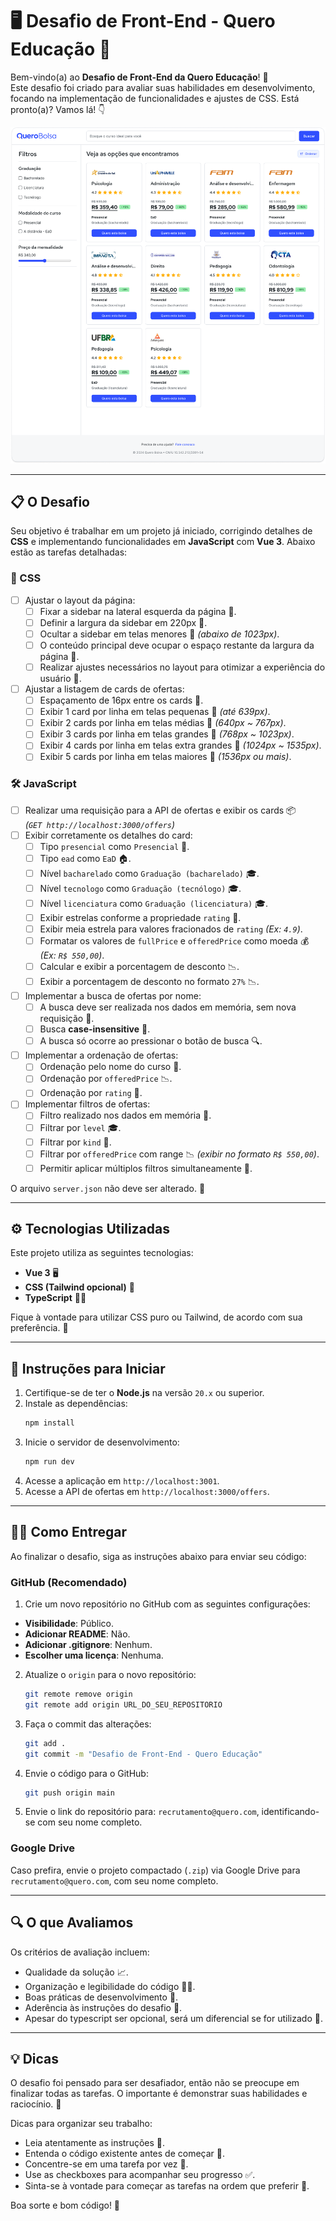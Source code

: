 # 🖥️ Desafio de Front-End - Quero Educação 🚀

Bem-vindo(a) ao **Desafio de Front-End da Quero Educação**! 🎉  
Este desafio foi criado para avaliar suas habilidades em desenvolvimento, focando na implementação de funcionalidades e
ajustes de CSS. Está pronto(a)? Vamos lá! 👇

[![Quero Educação](./preview.png)](https://www.figma.com/design/kA2SnkvLXXCx0FBaj5eTz9/Teste-Front-End?node-id=2001-6193&m=dev)

---

## 📋 O Desafio

Seu objetivo é trabalhar em um projeto já iniciado, corrigindo detalhes de **CSS** e implementando funcionalidades em 
**JavaScript** com **Vue 3**. Abaixo estão as tarefas detalhadas:

### 🎨 CSS

- [ ] Ajustar o layout da página:
    - [ ] Fixar a sidebar na lateral esquerda da página 📏.
    - [ ] Definir a largura da sidebar em 220px 📏.
    - [ ] Ocultar a sidebar em telas menores 📱 _(abaixo de 1023px)_.
    - [ ] O conteúdo principal deve ocupar o espaço restante da largura da página 📏.
    - [ ] Realizar ajustes necessários no layout para otimizar a experiência do usuário 🎨.
- [ ] Ajustar a listagem de cards de ofertas:
    - [ ] Espaçamento de 16px entre os cards 📏.
    - [ ] Exibir 1 card por linha em telas pequenas 📱 _(até 639px)_.
    - [ ] Exibir 2 cards por linha em telas médias 📱 _(640px ~ 767px)_.
    - [ ] Exibir 3 cards por linha em telas grandes 📱 _(768px ~ 1023px)_.
    - [ ] Exibir 4 cards por linha em telas extra grandes 📱 _(1024px ~ 1535px)_.
    - [ ] Exibir 5 cards por linha em telas maiores 📱 _(1536px ou mais)_.

### 🛠️ JavaScript

- [ ] Realizar uma requisição para a API de ofertas e exibir os cards 📦  
  _(`GET http://localhost:3000/offers`)_
- [ ] Exibir corretamente os detalhes do card:
    - [ ] Tipo `presencial` como `Presencial` 🏫.
    - [ ] Tipo `ead` como `EaD` 🏠.
    - [ ] Nível `bacharelado` como `Graduação (bacharelado)` 🎓.
    - [ ] Nível `tecnologo` como `Graduação (tecnólogo)` 🎓.
    - [ ] Nível `licenciatura` como `Graduação (licenciatura)` 🎓.
    - [ ] Exibir estrelas conforme a propriedade `rating` 🌟.
    - [ ] Exibir meia estrela para valores fracionados de `rating` _(Ex: `4.9`)_.
    - [ ] Formatar os valores de `fullPrice` e `offeredPrice` como moeda 💰 _(Ex: `R$ 550,00`)_.
    - [ ] Calcular e exibir a porcentagem de desconto 📉.
    - [ ] Exibir a porcentagem de desconto no formato `27%` 📉.
- [ ] Implementar a busca de ofertas por nome:
    - [ ] A busca deve ser realizada nos dados em memória, sem nova requisição 🔄.
    - [ ] Busca **case-insensitive** 🔄.
    - [ ] A busca só ocorre ao pressionar o botão de busca 🔍.
- [ ] Implementar a ordenação de ofertas:
    - [ ] Ordenação pelo nome do curso 📝.
    - [ ] Ordenação por `offeredPrice` 📉.
    - [ ] Ordenação por `rating` 🌟.
- [ ] Implementar filtros de ofertas:
    - [ ] Filtro realizado nos dados em memória 🔄.
    - [ ] Filtrar por `level` 🎓.
    - [ ] Filtrar por `kind` 🏫.
    - [ ] Filtrar por `offeredPrice` com range 📉 _(exibir no formato `R$ 550,00`)_.
    - [ ] Permitir aplicar múltiplos filtros simultaneamente 📌.

O arquivo `server.json` não deve ser alterado. 🚫

---

## ⚙️ Tecnologias Utilizadas

Este projeto utiliza as seguintes tecnologias:

- **Vue 3** 🖥️
- **CSS (Tailwind opcional)** 🎨
- **TypeScript** 🧑‍💻

Fique à vontade para utilizar CSS puro ou Tailwind, de acordo com sua preferência. 🚀

---

## 📝 Instruções para Iniciar

1. Certifique-se de ter o **Node.js** na versão `20.x` ou superior.
2. Instale as dependências:
   ```bash
   npm install
   ```
3. Inicie o servidor de desenvolvimento:
   ```bash
   npm run dev
   ```
4. Acesse a aplicação em `http://localhost:3001`.
5. Acesse a API de ofertas em `http://localhost:3000/offers`.

---

## 🧑‍💻 Como Entregar

Ao finalizar o desafio, siga as instruções abaixo para enviar seu código:

### GitHub (Recomendado)

1. Crie um novo repositório no GitHub com as seguintes configurações:

- **Visibilidade**: Público.
- **Adicionar README**: Não.
- **Adicionar .gitignore**: Nenhum.
- **Escolher uma licença**: Nenhuma.

2. Atualize o `origin` para o novo repositório:
   ```bash
   git remote remove origin
   git remote add origin URL_DO_SEU_REPOSITORIO
   ```

3. Faça o commit das alterações:
   ```bash
   git add .
   git commit -m "Desafio de Front-End - Quero Educação"
   ```

4. Envie o código para o GitHub:
   ```bash
   git push origin main
   ```

5. Envie o link do repositório para: `recrutamento@quero.com`, identificando-se com seu nome completo.

### Google Drive

Caso prefira, envie o projeto compactado (`.zip`) via Google Drive para `recrutamento@quero.com`, com seu nome completo.

---

## 🔍 O que Avaliamos

Os critérios de avaliação incluem:

- Qualidade da solução 📈.
- Organização e legibilidade do código 🧑‍💻.
- Boas práticas de desenvolvimento 🚀.
- Aderência às instruções do desafio 📝.
- Apesar do typescript ser opcional, será um diferencial se for utilizado 📃.

---

## 💡 Dicas

O desafio foi pensado para ser desafiador, então não se preocupe em finalizar todas as tarefas. O importante é
demonstrar suas habilidades e raciocínio. 🚀

Dicas para organizar seu trabalho:

- Leia atentamente as instruções 📖.
- Entenda o código existente antes de começar 🧐.
- Concentre-se em uma tarefa por vez 🎯.
- Use as checkboxes para acompanhar seu progresso ✅.
- Sinta-se à vontade para começar as tarefas na ordem que preferir 🎨.

Boa sorte e bom código! 🎉
